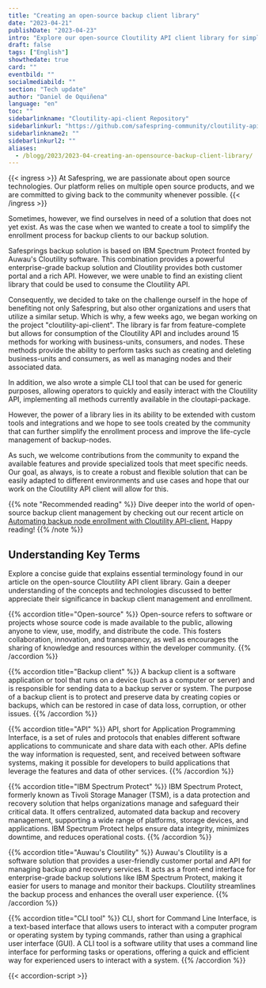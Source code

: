 ```yaml
---
title: "Creating an open-source backup client library"
date: "2023-04-21"
publishDate: "2023-04-23"
intro: "Explore our open-source Cloutility API client library for simplifying backup client enrollment and management."
draft: false
tags: ["English"]
showthedate: true
card: ""
eventbild: ""
socialmediabild: ""
section: "Tech update"
author: "Daniel de Oquiñena"
language: "en"
toc: ""
sidebarlinkname: "Cloutility-api-client Repository"
sidebarlinkurl: "https://github.com/safespring-community/cloutility-api-client"
sidebarlinkname2: ""
sidebarlinkurl2: ""
aliases:
  - /blogg/2023/2023-04-creating-an-opensource-backup-client-library/
---
```


{{< ingress >}}
At Safespring, we are passionate about open source technologies. Our platform relies on multiple open source products, and we are committed to giving back to the community whenever possible.
{{< /ingress >}}

Sometimes, however, we find ourselves in need of a solution that does not yet exist. As was the case when we wanted to create a tool to simplify the enrollment process for backup clients to our backup solution.

Safesprings backup solution is based on IBM Spectrum Protect fronted by Auwau's Cloutility software. This combination provides a powerful enterprise-grade backup solution and Cloutility provides both customer portal and a rich API. However, we were unable to find an existing client library that could be used to consume the Cloutility API.

Consequently, we decided to take on the challenge ourself in the hope of benefiting not only Safespring, but also other organizations and users that utilize a similar setup. Which is why, a few weeks ago, we began working on the project "cloutility-api-client". The library is far from feature-complete but allows for consumption of the Cloutility API and includes around 15 methods for working with business-units, consumers, and nodes. These methods provide the ability to perform tasks such as creating and deleting business-units and consumers, as well as managing nodes and their associated data.

In addition, we also wrote a simple CLI tool that can be used for generic purposes, allowing operators to quickly and easily interact with the Cloutility API, implementing all methods currently available in the cloutapi-package.

However, the power of a library lies in its ability to be extended with custom tools and integrations and we hope to see tools created by the community that can further simplify the enrollment process and improve the life-cycle management of backup-nodes.

As such, we welcome contributions from the community to expand the available features and provide specialized tools that meet specific needs. Our goal, as always, is to create a robust and flexible solution that can be easily adapted to different environments and use cases and hope that our work on the Cloutility API client will allow for this.

{{% note "Recommended reading" %}}
Dive deeper into the world of open-source backup client management by checking out our recent article on [Automating backup node enrollment with Cloutility API-client.](/blogg/2023/2023-04-using-cloutility-api-client-to-auto-enroll-backup-clients/) Happy reading!
{{% /note %}}

## Understanding Key Terms

Explore a concise guide that explains essential terminology found in our article on the open-source Cloutility API client library. Gain a deeper understanding of the concepts and technologies discussed to better appreciate their significance in backup client management and enrollment.

{{% accordion title="Open-source" %}}
Open-source refers to software or projects whose source code is made available to the public, allowing anyone to view, use, modify, and distribute the code. This fosters collaboration, innovation, and transparency, as well as encourages the sharing of knowledge and resources within the developer community.
{{% /accordion %}}

{{% accordion title="Backup client" %}}
A backup client is a software application or tool that runs on a device (such as a computer or server) and is responsible for sending data to a backup server or system. The purpose of a backup client is to protect and preserve data by creating copies or backups, which can be restored in case of data loss, corruption, or other issues.
{{% /accordion %}}

{{% accordion title="API" %}}
API, short for Application Programming Interface, is a set of rules and protocols that enables different software applications to communicate and share data with each other. APIs define the way information is requested, sent, and received between software systems, making it possible for developers to build applications that leverage the features and data of other services.
{{% /accordion %}}

{{% accordion title="IBM Spectrum Protect" %}}
IBM Spectrum Protect, formerly known as Tivoli Storage Manager (TSM), is a data protection and recovery solution that helps organizations manage and safeguard their critical data. It offers centralized, automated data backup and recovery management, supporting a wide range of platforms, storage devices, and applications. IBM Spectrum Protect helps ensure data integrity, minimizes downtime, and reduces operational costs.
{{% /accordion %}}

{{% accordion title="Auwau's Cloutility" %}}
Auwau's Cloutility is a software solution that provides a user-friendly customer portal and API for managing backup and recovery services. It acts as a front-end interface for enterprise-grade backup solutions like IBM Spectrum Protect, making it easier for users to manage and monitor their backups. Cloutility streamlines the backup process and enhances the overall user experience.
{{% /accordion %}}

{{% accordion title="CLI tool" %}}
CLI, short for Command Line Interface, is a text-based interface that allows users to interact with a computer program or operating system by typing commands, rather than using a graphical user interface (GUI). A CLI tool is a software utility that uses a command line interface for performing tasks or operations, offering a quick and efficient way for experienced users to interact with a system.
{{% /accordion %}}

{{< accordion-script >}}
